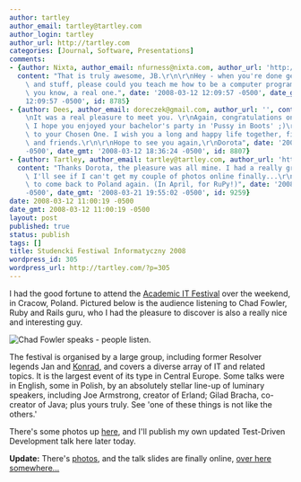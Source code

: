 ```yaml
---
author: tartley
author_email: tartley@tartley.com
author_login: tartley
author_url: http://tartley.com
categories: [Journal, Software, Presentations]
comments:
- {author: Nixta, author_email: nfurness@nixta.com, author_url: 'http://nixtasinks.nixta.com',
  content: "That is truly awesome, JB.\r\n\r\nHey - when you're done getting married\
    \ and stuff, please could you teach me how to be a computer programmer? Like,\
    \ you know, a real one.", date: '2008-03-12 12:09:57 -0500', date_gmt: '2008-03-12
    12:09:57 -0500', id: 8785}
- {author: Dees, author_email: doreczek@gmail.com, author_url: '', content: "Hi Jonathan,\r\
    \nIt was a real pleasure to meet you. \r\nAgain, congratulations on your wedding!\
    \ I hope you enjoyed your bachelor's party in 'Pussy in Boots' ;)\r\nSay hello\
    \ to your Chosen One. I wish you a long and happy life together, filled with family\
    \ and friends.\r\n\r\nHope to see you again,\r\nDorota", date: '2008-03-12 18:36:24
    -0500', date_gmt: '2008-03-12 18:36:24 -0500', id: 8807}
- {author: Tartley, author_email: tartley@tartley.com, author_url: 'http://tartley.com',
  content: "Thanks Dorota, the pleasure was all mine. I had a really great time. Hmmm,\
    \ I'll see if I can't get my couple of photos online finally...\r\n\r\nCan't wait\
    \ to come back to Poland again. (In April, for RuPy!)", date: '2008-03-21 19:55:02
    -0500', date_gmt: '2008-03-21 19:55:02 -0500', id: 9259}
date: 2008-03-12 11:00:19 -0500
date_gmt: 2008-03-12 11:00:19 -0500
layout: post
published: true
status: publish
tags: []
title: Studencki Festiwal Informatyczny 2008
wordpress_id: 305
wordpress_url: http://tartley.com/?p=305
---
```


I had the good fortune to attend the [Academic IT
Festival](http://www.sfi.org.pl/news) over the weekend, in Cracow,
Poland. Pictured below is the audience listening to Chad Fowler, Ruby
and Rails guru, who I had the pleasure to discover is also a really nice
and interesting guy.

![Chad Fowler speaks - people
listen.](/assets/2008/03/audience.jpg)

The festival is organised by a large group, including former Resolver
legends Jan and [Konrad](http://konryd.blogspot.com/), and covers a
diverse array of IT and related topics. It is the largest event of its
type in Central Europe. Some talks were in English, some in Polish, by
an absolutely stellar line-up of luminary speakers, including Joe
Armstrong, creator of Erland; Gilad Bracha, co-creator of Java; plus
yours truly. See 'one of these things is not like the others.'

There's some photos up [here](http://www.sfi.org.pl/gallery/index.html),
and I'll publish my own updated Test-Driven Development talk here later
today.

**Update:** There's
[photos](http://picasaweb.google.co.uk/tartley/20080307StudenckiFestiwalInformatyczny),
and the talk slides are finally online, [over here
somewhere...](/pycon-2008-chicago-usa)
